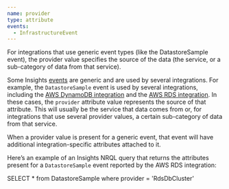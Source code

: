 ```yaml
---
name: provider
type: attribute
events:
  - InfrastructureEvent
---
```


For integrations that use generic event types (like the DatastoreSample event), the provider value specifies the source of the data (the service, or a sub-category of data from that service).

Some Insights [events](/docs/using-new-relic/welcome-new-relic/getting-started/glossary#event) are generic and are used by several integrations. For example, the `DatastoreSample` event is used by several integrations, including the [AWS DynamoDB integration](/docs/integrations/amazon-integrations/aws-integrations-list/aws-dynamodb-monitoring-integration) and the [AWS RDS integration](/docs/integrations/amazon-integrations/aws-integrations-list/aws-rds-monitoring-integration). In these cases, the `provider` attribute value represents the source of that attribute. This will usually be the service that data comes from or, for integrations that use several provider values, a certain sub-category of data from that service.

When a provider value is present for a generic event, that event will have additional integration-specific attributes attached to it.

Here’s an example of an Insights NRQL query that returns the attributes present for a `DatastoreSample` event reported by the AWS RDS integration:

SELECT \* from DatastoreSample where provider = 'RdsDbCluster'